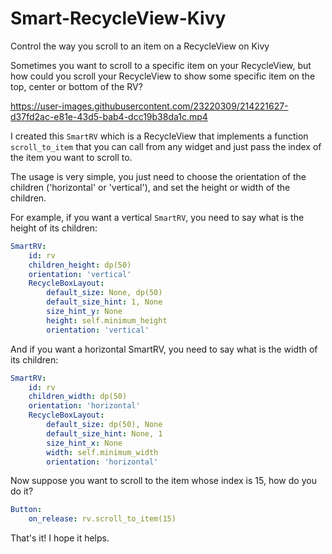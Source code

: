 # Smart-RecycleView-Kivy
Control the way you scroll to an item on a RecycleView on Kivy

Sometimes you want to scroll to a specific item on your RecycleView, but how could you scroll your RecycleView to show some specific item on the top, center or bottom of the RV?



https://user-images.githubusercontent.com/23220309/214221627-d37fd2ac-e81e-43d5-bab4-dcc19b38da1c.mp4



I created this `SmartRV` which is a RecycleView that implements a function `scroll_to_item` that you can call from any widget and just pass the index of the item you want to scroll to. 

The usage is very simple, you just need to choose the orientation of the children ('horizontal' or 'vertical'), and set the height or width of the children.

For example, if you want a vertical `SmartRV`, you need to say what is the height of its children:
```yml
SmartRV:
    id: rv
    children_height: dp(50)
    orientation: 'vertical'
    RecycleBoxLayout:
        default_size: None, dp(50)
        default_size_hint: 1, None
        size_hint_y: None
        height: self.minimum_height
        orientation: 'vertical'
```

And if you want a horizontal SmartRV, you need to say what is the width of its children:
```yml
SmartRV:
    id: rv
    children_width: dp(50)
    orientation: 'horizontal'
    RecycleBoxLayout:
        default_size: dp(50), None
        default_size_hint: None, 1
        size_hint_x: None
        width: self.minimum_width
        orientation: 'horizontal'
```

Now suppose you want to scroll to the item whose index is 15, how do you do it?

```yml
Button:
    on_release: rv.scroll_to_item(15)
```

That's it! I hope it helps.
